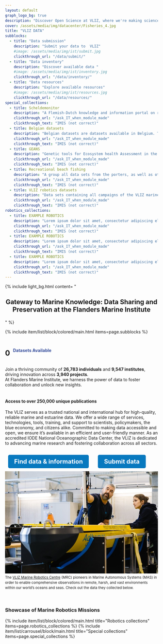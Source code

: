 ```yaml
---
layout: default
graph_logo_bg: true
description: "Discover Open Science at VLIZ, where we're making science more efficient, reliable, and transparent. Learn about our mission, values, and core principles. Join us in our journey!"
cover: /assets/media/img/datacenter/Fisheries_4.jpg
title: "VLIZ DATA"
subblocks:
  - title: "Data submission"
    description: "Submit your data to  VLIZ"
    #image: /assets/media/img/ist/submit.jpg
    clickthrough_url: "/data/submit/"
  - title: "Data inventory"
    description: "Discover available data "
    #image: /assets/media/img/ist/inventory.jpg
    clickthrough_url: "/data/inventory/"
  - title: "Data resources"
    description: "Explore available resources"
    #image: /assets/media/img/ist/resources.jpg
    clickthrough_url: "/data/resources/"
special_collections:
  - title: Scheldemonitor
    description: "A Flemish-Dutch knowledge and information portal on research and monitoring in the Scheldt estuary."
    clickthrough_url: "/ask_IT_when_module_made"
    clickthrough_text: "IMIS (not correct)"
  - title: Belgian datasets
    description: "Belgian datasets are datasets available in Belgium. These datasets have a substantive geographical scope that covers Belgium but also beyond."
    clickthrough_url: "/ask_IT_when_module_made"
    clickthrough_text: "IMIS (not correct)"
  - title: GEANS
    description: "Genetic tools for Ecosystem health Assessment in the North Sea region"
    clickthrough_url: "/ask_IT_when_module_made"
    clickthrough_text: "IMIS (not correct)"
  - title: Recreational beach fishing
    description: "A group all data sets from the porters, as well as other data sets related to recreational beach fishing"
    clickthrough_url: "/ask_IT_when_module_made"
    clickthrough_text: "IMIS (not correct)"
  - title: VLIZ robotics datasets 
    description: "Data sets containing all campaigns of the VLIZ marine robotics team"
    clickthrough_url: "/ask_IT_when_module_made"
    clickthrough_text: "IMIS (not correct)"
robotics_collections:
  - title: EXAMPLE ROBOTICS
    description: "Lorem ipsum dolor sit amet, consectetur adipiscing elit. Sed do eiusmod tempor incididunt ut labore et dolore magna aliqua. Ut enim ad minim veniam, quis nostrud exercitation ullamco laboris nisi ut aliquip ex ea commodo consequat."
    clickthrough_url: "/ask_IT_when_module_made"
    clickthrough_text: "IMIS (not correct)"
  - title: EXAMPLE ROBOTICS
    description: "Lorem ipsum dolor sit amet, consectetur adipiscing elit. Sed do eiusmod tempor incididunt ut labore et dolore magna aliqua. Ut enim ad minim veniam, quis nostrud exercitation ullamco laboris nisi ut aliquip ex ea commodo consequat."
    clickthrough_url: "/ask_IT_when_module_made"
    clickthrough_text: "IMIS (not correct)"
  - title: EXAMPLE ROBOTICS
    description: "Lorem ipsum dolor sit amet, consectetur adipiscing elit. Sed do eiusmod tempor incididunt ut labore et dolore magna aliqua. Ut enim ad minim veniam, quis nostrud exercitation ullamco laboris nisi ut aliquip ex ea commodo consequat."
    clickthrough_url: "/ask_IT_when_module_made"
    clickthrough_text: "IMIS (not correct)"
---
```


{% include light_bg.html content=
"<h2 style='text-align: center !important;'>Gateway to Marine Knowledge: Data Sharing and Preservation at the Flanders Marine Institute

</h2>

<p>
  
</p>
"
%}

{% include item/list/block/colored/main.html items=page.subblocks %}

  <div class="counter-container" style="display: flex; align-items: center;margin-bottom: 10px;">
    <h1 id="counter" style="font-size:48px;margin-right: 10px;font-size: 24px;">0</h1>
    <span style="color: #354d9b;"><strong>Datasets Available</strong></span>
  </div>

   <p>Join a thriving community of <strong>26,783 individuals</strong> and <strong>9,547 institutes</strong>, driving innovation across <strong>3,940 projects</strong>. 
   <br>At Flanders Marine Institute, we harness the power of data to foster collaboration and unlock new insights. 
         <br>
         <br>
         </p>
<div class="row">
    <div class="col-md-6">
        <h4>Access to over 250,000 unique publications</h4>
The VLIZ serves as a trusted national and international hub for high-quality, reliable marine and estuarine data. We offer a wide range of services, technologies, tools, training, and support to scientists, policymakers, the blue economy, and citizens alike. Committed to making data accessible and open, we ensure it’s available in an efficient and user-friendly manner. As an accredited IODE National Oceanographic Data Center, the VLIZ is dedicated to advancing marine research and fostering collaboration across all sectors.
        <br>
        <style>
            .button {
                display: inline-block;
                padding: 10px 20px; /* Reduced padding */
                margin: 10px;
                font-size: 20px; /* Reduced font size */
                text-align: center;
                text-decoration: none;
                color: white;
                background-color: #0779bf; /* Button color */
                border-radius: 5px;
                transition: background-color 0.3s;
            }
            .button:hover {
                background-color: #0056b3; /* Darker button color on hover */
                color: white;
            }
        </style>
      <div style="display: flex; gap: 10px; margin-top: 20px;">
          <a href="/search" class="button"><strong>Find data & information</strong></a>
          <a href="/submit" class="button"><strong>Submit data</strong></a>
      </div>
      

</div>
  <div class="col-md-6">
    <img src="assets/media/img/datacenter/robots.jpg">
  <span style="font-size: smaller;">
  The <a href="https://www.vliz.be/nl/wat-we-doen/aanbod-infrastructuur/robotica">VLIZ Marine Robotics Centre</a> (MRC) pioneers in Marine Autonomous Systems (MAS) in order to enable comprehensive observations in remote, harsh, and vast environments within our world’s oceans and seas. Check out the data they collected below.
</span>
<br>
  </div>
  <br>
</div>
<br>
<h3>Showcase of Marine Robotics Missions</h3>
{% include item/list/block/colored/main.html
    title="Robotics collections"
    items=page.robotics_collections
%}
{% include item/list/carrousel/block/main.html
    title="Special collections"
    items=page.special_collections
%}

 <script>
    function startCounting(targetNumber, duration, elementId) {
        const counterDisplay = document.getElementById(elementId);
        let count = 0; // Start from 0
        const incrementTime = Math.floor(duration / targetNumber); // Time for each increment

        const interval = setInterval(() => {
            if (count < targetNumber) {
                let increment = Math.max(1, Math.floor((targetNumber - count) / 125)); // Decrease increment as count approaches target
                count += increment;
                counterDisplay.textContent = count; // Update the display
            } else {
                clearInterval(interval); // Stop the counting when reaching the target
            }
        }, incrementTime);     
    }

    async function fetchDataAndStartCounting() {
        const modules = ['person', 'institute', 'dataset', 'project', 'ref'];
        const elements = {
            person: 'person-counter',
            institute: 'institute-counter',
            dataset: 'dataset-counter',
            project: 'project-counter',
            ref: 'ref-counter'
        };
        const defaultValues = {
            person: 26783,
            institute: 9547,
            dataset: 5836,
            project: 3940,
            ref: 250000
        };

        try {
            for (const module of modules) {
                const response = await fetch(`https://vliz.be/nl/imis?show=jsonportal&module=${module}&cnt=1&ext=1`);
                const data = await response.json();
                const value = data.cnt || defaultValues[module];
                startCounting(value, 2000, elements[module]);
            }
        } catch (error) {
            console.error('Error fetching data:', error);
            modules.forEach(module => {
                startCounting(defaultValues[module], 2000, elements[module]);
            });
        }
    }

    // Call the function to start counting when the whole document is loaded
    document.addEventListener('DOMContentLoaded', () => {
        fetchDataAndStartCounting(); // Fetch data and start counting
    });
</script>
